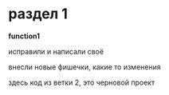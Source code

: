 # раздел 1

**function1**


исправили и написали своё

внесли новые фишечки, какие то изменения

здесь код из ветки 2, это черновой проект
